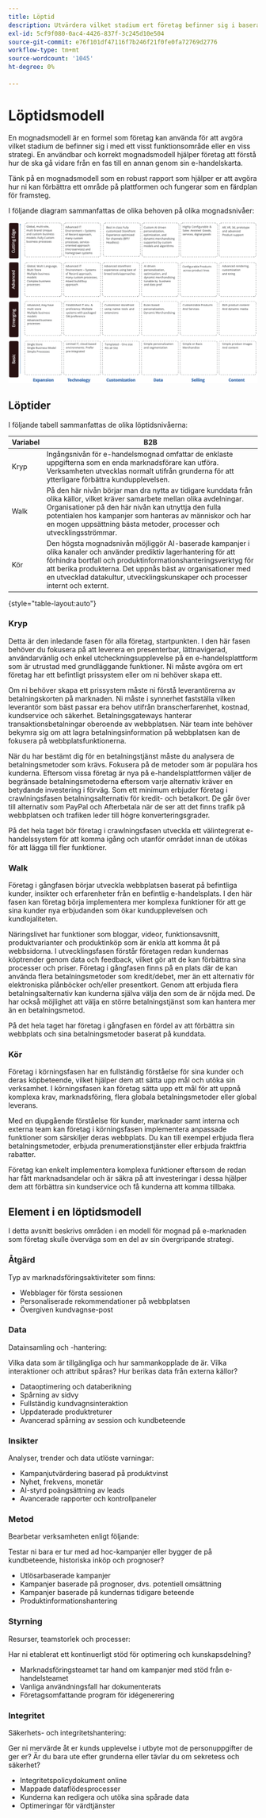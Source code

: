 ```yaml
---
title: Löptid
description: Utvärdera vilket stadium ert företag befinner sig i baserat på denna mognadsmodell.
exl-id: 5cf9f080-0ac4-4426-837f-3c245d10e504
source-git-commit: e76f101df47116f7b246f21f0fe0fa72769d2776
workflow-type: tm+mt
source-wordcount: '1045'
ht-degree: 0%

---
```


# Löptidsmodell

En mognadsmodell är en formel som företag kan använda för att avgöra vilket stadium de befinner sig i med ett visst funktionsområde eller en viss strategi. En användbar och korrekt mognadsmodell hjälper företag att förstå hur de ska gå vidare från en fas till en annan genom sin e-handelskarta.

Tänk på en mognadsmodell som en robust rapport som hjälper er att avgöra hur ni kan förbättra ett område på plattformen och fungerar som en färdplan för framsteg.

I följande diagram sammanfattas de olika behoven på olika mognadsnivåer:

![Diagram över behov över mognadsnivåer](../../assets/playbooks/maturity-levels.png)

## Löptider

I följande tabell sammanfattas de olika löptidsnivåerna:

| Variabel | B2B |
-----------|----------|
| Kryp | Ingångsnivån för e-handelsmognad omfattar de enklaste uppgifterna som en enda marknadsförare kan utföra. Verksamheten utvecklas normalt utifrån grunderna för att ytterligare förbättra kundupplevelsen. |
| Walk | På den här nivån börjar man dra nytta av tidigare kunddata från olika källor, vilket kräver samarbete mellan olika avdelningar.  Organisationer på den här nivån kan utnyttja den fulla potentialen hos kampanjer som hanteras av människor och har en mogen uppsättning bästa metoder, processer och utvecklingsströmmar. |
| Kör | Den högsta mognadsnivån möjliggör AI-baserade kampanjer i olika kanaler och använder prediktiv lagerhantering för att förhindra bortfall och produktinformationshanteringsverktyg för att berika produkterna. Det uppnås bäst av organisationer med en utvecklad datakultur, utvecklingskunskaper och processer internt och externt. |

{style="table-layout:auto"}

### Kryp

Detta är den inledande fasen för alla företag, startpunkten. I den här fasen behöver du fokusera på att leverera en presenterbar, lättnavigerad, användarvänlig och enkel utcheckningsupplevelse på en e-handelsplattform som är utrustad med grundläggande funktioner. Ni måste avgöra om ert företag har ett befintligt prissystem eller om ni behöver skapa ett.

Om ni behöver skapa ett prissystem måste ni förstå leverantörerna av betalningskorten på marknaden. Ni måste i synnerhet fastställa vilken leverantör som bäst passar era behov utifrån branscherfarenhet, kostnad, kundservice och säkerhet. Betalningsgateways hanterar transaktionsbetalningar oberoende av webbplatsen. När team inte behöver bekymra sig om att lagra betalningsinformation på webbplatsen kan de fokusera på webbplatsfunktionerna.

När du har bestämt dig för en betalningstjänst måste du analysera de betalningsmetoder som krävs. Fokusera på de metoder som är populära hos kunderna. Eftersom vissa företag är nya på e-handelsplattformen väljer de begränsade betalningsmetoderna eftersom varje alternativ kräver en betydande investering i förväg. Som ett minimum erbjuder företag i crawlningsfasen betalningsalternativ för kredit- och betalkort. De går över till alternativ som PayPal och Afterbetala när de ser att det finns trafik på webbplatsen och trafiken leder till högre konverteringsgrader.

På det hela taget bör företag i crawlningsfasen utveckla ett välintegrerat e-handelssystem för att komma igång och utanför området innan de utökas för att lägga till fler funktioner.

### Walk

Företag i gångfasen börjar utveckla webbplatsen baserat på befintliga kunder, insikter och erfarenheter från en befintlig e-handelsplats. I den här fasen kan företag börja implementera mer komplexa funktioner för att ge sina kunder nya erbjudanden som ökar kundupplevelsen och kundlojaliteten.

Näringslivet har funktioner som bloggar, videor, funktionsavsnitt, produktvarianter och produktinköp som är enkla att komma åt på webbsidorna. I utvecklingsfasen förstår företagen redan kundernas köptrender genom data och feedback, vilket gör att de kan förbättra sina processer och priser. Företag i gångfasen finns på en plats där de kan använda flera betalningsmetoder som kredit/debet, mer än ett alternativ för elektroniska plånböcker och/eller presentkort. Genom att erbjuda flera betalningsalternativ kan kunderna själva välja den som de är nöjda med. De har också möjlighet att välja en större betalningstjänst som kan hantera mer än en betalningsmetod.

På det hela taget har företag i gångfasen en fördel av att förbättra sin webbplats och sina betalningsmetoder baserat på kunddata.

### Kör

Företag i körningsfasen har en fullständig förståelse för sina kunder och deras köpbeteende, vilket hjälper dem att sätta upp mål och utöka sin verksamhet. I körningsfasen kan företag sätta upp ett mål för att uppnå komplexa krav, marknadsföring, flera globala betalningsmetoder eller global leverans.

Med en djupgående förståelse för kunder, marknader samt interna och externa team kan företag i körningsfasen implementera anpassade funktioner som särskiljer deras webbplats. Du kan till exempel erbjuda flera betalningsmetoder, erbjuda prenumerationstjänster eller erbjuda fraktfria rabatter.

Företag kan enkelt implementera komplexa funktioner eftersom de redan har fått marknadsandelar och är säkra på att investeringar i dessa hjälper dem att förbättra sin kundservice och få kunderna att komma tillbaka.

## Element i en löptidsmodell

I detta avsnitt beskrivs områden i en modell för mognad på e-marknaden som företag skulle överväga som en del av sin övergripande strategi.

### Åtgärd

Typ av marknadsföringsaktiviteter som finns:

- Webblager för första sessionen
- Personaliserade rekommendationer på webbplatsen
- Övergiven kundvagnse-post

### Data

Datainsamling och -hantering:

Vilka data som är tillgängliga och hur sammankopplade de är. Vilka interaktioner och attribut spåras? Hur berikas data från externa källor?

- Dataoptimering och databerikning
- Spårning av sidvy
- Fullständig kundvagnsinteraktion
- Uppdaterade produktreturer
- Avancerad spårning av session och kundbeteende

### Insikter

Analyser, trender och data utlöste varningar:

- Kampanjutvärdering baserad på produktvinst
- Nyhet, frekvens, monetär
- AI-styrd poängsättning av leads
- Avancerade rapporter och kontrollpaneler

### Metod

Bearbetar verksamheten enligt följande:

Testar ni bara er tur med ad hoc-kampanjer eller bygger de på kundbeteende, historiska inköp och prognoser?

- Utlösarbaserade kampanjer
- Kampanjer baserade på prognoser, dvs. potentiell omsättning
- Kampanjer baserade på kundernas tidigare beteende
- Produktinformationshantering

### Styrning

Resurser, teamstorlek och processer:

Har ni etablerat ett kontinuerligt stöd för optimering och kunskapsdelning?

- Marknadsföringsteamet tar hand om kampanjer med stöd från e-handelsteamet
- Vanliga användningsfall har dokumenterats
- Företagsomfattande program för idégenerering

### Integritet

Säkerhets- och integritetshantering:

Ger ni mervärde åt er kunds upplevelse i utbyte mot de personuppgifter de ger er? Är du bara ute efter grunderna eller tävlar du om sekretess och säkerhet?

- Integritetspolicydokument online
- Mappade dataflödesprocesser
- Kunderna kan redigera och utöka sina spårade data
- Optimeringar för värdtjänster
